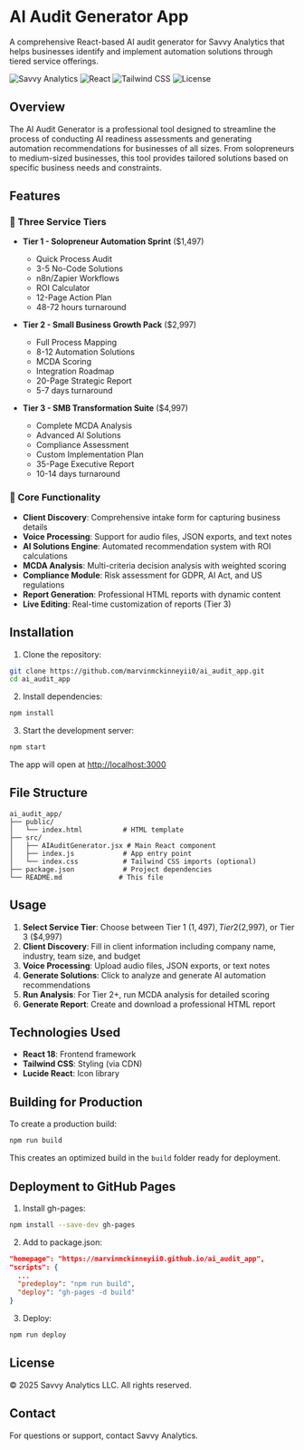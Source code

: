 # AI Audit Generator App

A comprehensive React-based AI audit generator for Savvy Analytics that helps businesses identify and implement automation solutions through tiered service offerings.

![Savvy Analytics](https://img.shields.io/badge/Savvy%20Analytics-AI%20Audit%20Generator-yellow)
![React](https://img.shields.io/badge/React-18.2.0-blue)
![Tailwind CSS](https://img.shields.io/badge/Tailwind%20CSS-3.3.0-38B2AC)
![License](https://img.shields.io/badge/License-Proprietary-red)

## Overview

The AI Audit Generator is a professional tool designed to streamline the process of conducting AI readiness assessments and generating automation recommendations for businesses of all sizes. From solopreneurs to medium-sized businesses, this tool provides tailored solutions based on specific business needs and constraints.

## Features

### 🎯 Three Service Tiers
- **Tier 1 - Solopreneur Automation Sprint** ($1,497)
  - Quick Process Audit
  - 3-5 No-Code Solutions
  - n8n/Zapier Workflows
  - ROI Calculator
  - 12-Page Action Plan
  - 48-72 hours turnaround

- **Tier 2 - Small Business Growth Pack** ($2,997)
  - Full Process Mapping
  - 8-12 Automation Solutions
  - MCDA Scoring
  - Integration Roadmap
  - 20-Page Strategic Report
  - 5-7 days turnaround

- **Tier 3 - SMB Transformation Suite** ($4,997)
  - Complete MCDA Analysis
  - Advanced AI Solutions
  - Compliance Assessment
  - Custom Implementation Plan
  - 35-Page Executive Report
  - 10-14 days turnaround

### 💼 Core Functionality
- **Client Discovery**: Comprehensive intake form for capturing business details
- **Voice Processing**: Support for audio files, JSON exports, and text notes
- **AI Solutions Engine**: Automated recommendation system with ROI calculations
- **MCDA Analysis**: Multi-criteria decision analysis with weighted scoring
- **Compliance Module**: Risk assessment for GDPR, AI Act, and US regulations
- **Report Generation**: Professional HTML reports with dynamic content
- **Live Editing**: Real-time customization of reports (Tier 3)

## Installation

1. Clone the repository:
```bash
git clone https://github.com/marvinmckinneyii0/ai_audit_app.git
cd ai_audit_app
```

2. Install dependencies:
```bash
npm install
```

3. Start the development server:
```bash
npm start
```

The app will open at [http://localhost:3000](http://localhost:3000)

## File Structure

```
ai_audit_app/
├── public/
│   └── index.html          # HTML template
├── src/
│   ├── AIAuditGenerator.jsx # Main React component
│   ├── index.js            # App entry point
│   └── index.css           # Tailwind CSS imports (optional)
├── package.json            # Project dependencies
└── README.md              # This file
```

## Usage

1. **Select Service Tier**: Choose between Tier 1 ($1,497), Tier 2 ($2,997), or Tier 3 ($4,997)
2. **Client Discovery**: Fill in client information including company name, industry, team size, and budget
3. **Voice Processing**: Upload audio files, JSON exports, or text notes
4. **Generate Solutions**: Click to analyze and generate AI automation recommendations
5. **Run Analysis**: For Tier 2+, run MCDA analysis for detailed scoring
6. **Generate Report**: Create and download a professional HTML report

## Technologies Used

- **React 18**: Frontend framework
- **Tailwind CSS**: Styling (via CDN)
- **Lucide React**: Icon library

## Building for Production

To create a production build:

```bash
npm run build
```

This creates an optimized build in the `build` folder ready for deployment.

## Deployment to GitHub Pages

1. Install gh-pages:
```bash
npm install --save-dev gh-pages
```

2. Add to package.json:
```json
"homepage": "https://marvinmckinneyii0.github.io/ai_audit_app",
"scripts": {
  ...
  "predeploy": "npm run build",
  "deploy": "gh-pages -d build"
}
```

3. Deploy:
```bash
npm run deploy
```

## License

© 2025 Savvy Analytics LLC. All rights reserved.

## Contact

For questions or support, contact Savvy Analytics.
